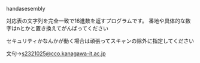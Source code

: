 handasesembly

対応表の文字列を完全一致で16進数を返すプログラムです。
番地や具体的な数字はnとかと置き換えてがんばってください


セキュリティかなんかが動く場合は頑張ってスキャンの除外に指定してください

文句→s2321025@cco.kanagawa-it.ac.jp
